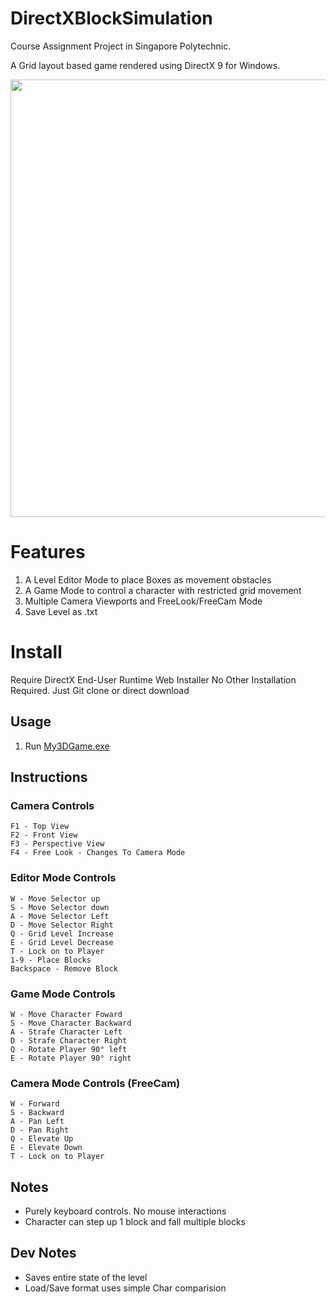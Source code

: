 # DirectXBlockSimulation
  Course Assignment Project in Singapore Polytechnic.
  
  A Grid layout based game rendered using DirectX 9 for Windows.
  
  <img src="https://user-images.githubusercontent.com/5699978/192391265-62c37d82-fd1f-419f-9059-716d3faacea3.png" width="700">
  
# Features
1. A Level Editor Mode to place Boxes as movement obstacles
2. A Game Mode to control a character with restricted grid movement
3. Multiple Camera Viewports and FreeLook/FreeCam Mode
4. Save Level as .txt
  
# Install
Require DirectX End-User Runtime Web Installer
No Other Installation Required. Just Git clone or direct download

## Usage
1. Run [My3DGame.exe](https://github.com/KhiewJianBin/DirectXBlockSimulation/blob/main/My3DGame.exe)

## Instructions

### Camera Controls

```
F1 - Top View
F2 - Front View 
F3 - Perspective View
F4 - Free Look - Changes To Camera Mode
```

### Editor Mode Controls
```
W - Move Selector up
S - Move Selector down
A - Move Selector Left
D - Move Selector Right
Q - Grid Level Increase
E - Grid Level Decrease
T - Lock on to Player
1-9 - Place Blocks
Backspace - Remove Block
```

### Game Mode Controls
```
W - Move Character Foward
S - Move Character Backward
A - Strafe Character Left
D - Strafe Character Right
Q - Rotate Player 90° left
E - Rotate Player 90° right
```

### Camera Mode Controls (FreeCam)
```
W - Forward 
S - Backward
A - Pan Left
D - Pan Right
Q - Elevate Up
E - Elevate Down
T - Lock on to Player
```

## Notes
- Purely keyboard controls. No mouse interactions
- Character can step up 1 block and fall multiple blocks


## Dev Notes
- Saves entire state of the level
- Load/Save format uses simple Char comparision
